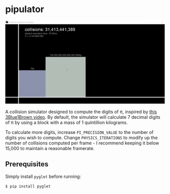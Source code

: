# pipulator
![Pipulator GIF](compute.gif)

A collision simulator designed to compute the digits of π, inspired by [this 3Blue1Brown video](https://www.youtube.com/watch?v=HEfHFsfGXjs). By default, the simulator will calculate 7 decimal digits of π by using a block with a mass of 1 quintillion kilograms.

To calculate more digits, increase `PI_PRECISION_VALUE` to the number of digits you wish to compute. Change `PHYSICS_ITERATIONS` to modify up the number of collisions computed per frame - I recommend keeping it below 15,000 to maintain a reasonable framerate.

## Prerequisites
Simply install `pyglet` before running:
```
$ pip install pyglet
```
